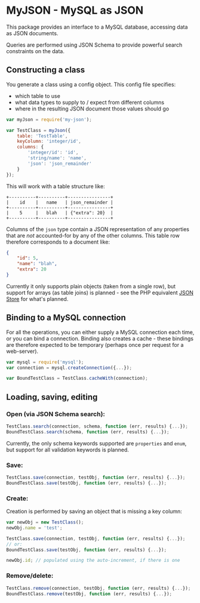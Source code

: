 # MyJSON - MySQL as JSON

This package provides an interface to a MySQL database, accessing data as JSON documents.

Queries are performed using JSON Schema to provide powerful search constraints on the data.

## Constructing a class

You generate a class using a config object.  This config file specifies:

* which table to use
* what data types to supply to / expect from different columns
* where in the resulting JSON document those values should go

```javascript
var myJson = require('my-json');

var TestClass = myJson({
	table: 'TestTable',
    keyColumn: 'integer/id',
	columns: {
		'integer/id': 'id',
		'string/name': 'name',
        'json': 'json_remainder'
	}
});
```

This will work with a table structure like:

```
+----------+----------+----------------+
|    id    |   name   | json_remainder |
+----------+----------+----------------+
|    5     |   blah   | {"extra": 20}  |
+----------+----------+----------------+
```

Columns of the `json` type contain a JSON representation of any properties that are *not* accounted-for by any of the other columns.  This table row therefore corresponds to a document like:

```json
{
    "id": 5,
    "name": "blah",
    "extra": 20
}
```

Currently it only supports plain objects (taken from a single row), but support for arrays (as table joins) is planned - see the PHP equivalent [JSON Store](https://github.com/geraintluff/json-store) for what's planned.

## Binding to a MySQL connection

For all the operations, you can either supply a MySQL connection each time, or you can bind a connection.  Binding also creates a cache - these bindings are therefore expected to be temporary (perhaps once per request for a web-server).

```javascript
var mysql = require('mysql');
var connection = mysql.createConnection({...});

var BoundTestClass = TestClass.cacheWith(connection);
```

## Loading, saving, editing

### Open (via JSON Schema search):

```javascript
TestClass.search(connection, schema, function (err, results) {...});
BoundTestClass.search(schema, function (err, results) {...});
```

Currently, the only schema keywords supported are `properties` and `enum`, but support for all validation keywords is planned.

### Save:

```javascript
TestClass.save(connection, testObj, function (err, results) {...});
BoundTestClass.save(testObj, function (err, results) {...});
```

### Create:

Creation is performed by saving an object that is missing a key column:

```javascript
var newObj = new TestClass();
newObj.name = 'test';

TestClass.save(connection, testObj, function (err, results) {...});
// or:
BoundTestClass.save(testObj, function (err, results) {...});

newObj.id; // populated using the auto-increment, if there is one
```

### Remove/delete:

```javascript
TestClass.remove(connection, testObj, function (err, results) {...});
BoundTestClass.remove(testObj, function (err, results) {...});
```